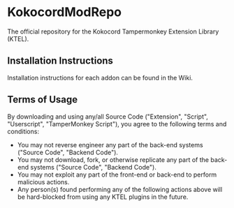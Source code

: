 # KokocordModRepo
The official repository for the Kokocord Tampermonkey Extension Library (KTEL).

## Installation Instructions
Installation instructions for each addon can be found in the Wiki.

## Terms of Usage
By downloading and using any/all Source Code ("Extension", "Script", "Userscript", "TamperMonkey Script"), you agree to the following terms and conditions:
 * You may not reverse engineer any part of the back-end systems ("Source Code", "Backend Code").
 * You may not download, fork, or otherwise replicate any part of the back-end systems ("Source Code", "Backend Code").
 * You may not exploit any part of the front-end or back-end to perform malicious actions.
 * Any person(s) found performing any of the following actions above will be hard-blocked from using any KTEL plugins in the future.

